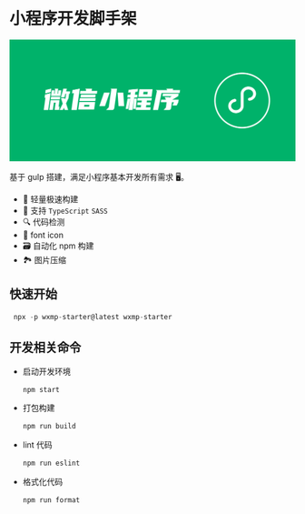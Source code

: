 # 小程序开发脚手架

![wxmp-starter](./wx.png)

基于 gulp 搭建，满足小程序基本开发所有需求 🖥。

- 🚀 轻量极速构建
- 🎨 支持 `TypeScript` `SASS`
- 🔍 代码检测
- 🎈 font icon
- 🗃 自动化 npm 构建
- 🏞 图片压缩

## 快速开始

```js
 npx -p wxmp-starter@latest wxmp-starter
```

## 开发相关命令

- 启动开发环境

  ```js
  npm start
  ```

- 打包构建

  ```js
  npm run build
  ```

- lint 代码

  ```js
  npm run eslint
  ```

- 格式化代码

  ```js
  npm run format
  ```
